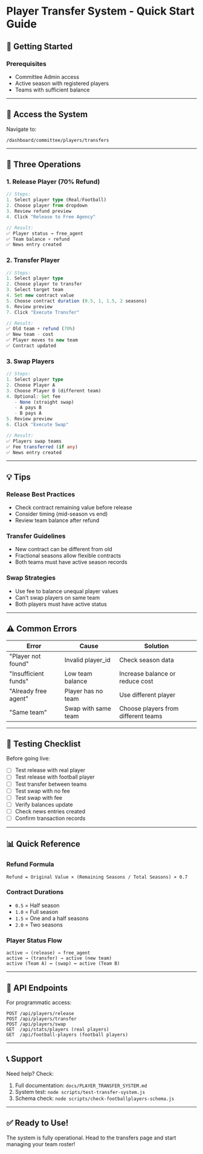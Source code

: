 # Player Transfer System - Quick Start Guide

## 🚀 Getting Started

### Prerequisites
- Committee Admin access
- Active season with registered players
- Teams with sufficient balance

---

## 📍 Access the System

Navigate to:
```
/dashboard/committee/players/transfers
```

---

## 🎯 Three Operations

### 1. Release Player (70% Refund)
```typescript
// Steps:
1. Select player type (Real/Football)
2. Choose player from dropdown
3. Review refund preview
4. Click "Release to Free Agency"

// Result:
✅ Player status → free_agent
✅ Team balance + refund
✅ News entry created
```

### 2. Transfer Player
```typescript
// Steps:
1. Select player type
2. Choose player to transfer
3. Select target team
4. Set new contract value
5. Choose contract duration (0.5, 1, 1.5, 2 seasons)
6. Review preview
7. Click "Execute Transfer"

// Result:
✅ Old team + refund (70%)
✅ New team - cost
✅ Player moves to new team
✅ Contract updated
```

### 3. Swap Players
```typescript
// Steps:
1. Select player type
2. Choose Player A
3. Choose Player B (different team)
4. Optional: Set fee
   - None (straight swap)
   - A pays B
   - B pays A
5. Review preview
6. Click "Execute Swap"

// Result:
✅ Players swap teams
✅ Fee transferred (if any)
✅ News entry created
```

---

## 💡 Tips

### Release Best Practices
- Check contract remaining value before release
- Consider timing (mid-season vs end)
- Review team balance after refund

### Transfer Guidelines
- New contract can be different from old
- Fractional seasons allow flexible contracts
- Both teams must have active season records

### Swap Strategies
- Use fee to balance unequal player values
- Can't swap players on same team
- Both players must have active status

---

## ⚠️ Common Errors

| Error | Cause | Solution |
|-------|-------|----------|
| "Player not found" | Invalid player_id | Check season data |
| "Insufficient funds" | Low team balance | Increase balance or reduce cost |
| "Already free agent" | Player has no team | Use different player |
| "Same team" | Swap with same team | Choose players from different teams |

---

## 🧪 Testing Checklist

Before going live:
- [ ] Test release with real player
- [ ] Test release with football player
- [ ] Test transfer between teams
- [ ] Test swap with no fee
- [ ] Test swap with fee
- [ ] Verify balances update
- [ ] Check news entries created
- [ ] Confirm transaction records

---

## 📊 Quick Reference

### Refund Formula
```
Refund = Original Value × (Remaining Seasons / Total Seasons) × 0.7
```

### Contract Durations
- `0.5` = Half season
- `1.0` = Full season
- `1.5` = One and a half seasons
- `2.0` = Two seasons

### Player Status Flow
```
active → (release) → free_agent
active → (transfer) → active (new team)
active (Team A) ↔ (swap) ↔ active (Team B)
```

---

## 🔗 API Endpoints

For programmatic access:
```
POST /api/players/release
POST /api/players/transfer
POST /api/players/swap
GET  /api/stats/players (real players)
GET  /api/football-players (football players)
```

---

## 📞 Support

Need help? Check:
1. Full documentation: `docs/PLAYER_TRANSFER_SYSTEM.md`
2. System test: `node scripts/test-transfer-system.js`
3. Schema check: `node scripts/check-footballplayers-schema.js`

---

## ✅ Ready to Use!

The system is fully operational. Head to the transfers page and start managing your team roster!
